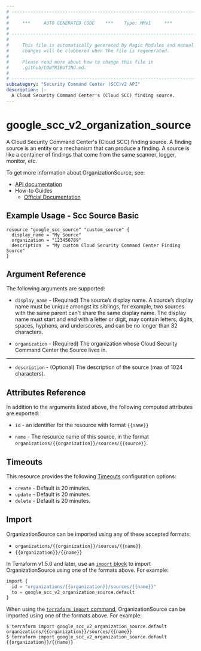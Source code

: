 ```yaml
---
# ----------------------------------------------------------------------------
#
#     ***     AUTO GENERATED CODE    ***    Type: MMv1     ***
#
# ----------------------------------------------------------------------------
#
#     This file is automatically generated by Magic Modules and manual
#     changes will be clobbered when the file is regenerated.
#
#     Please read more about how to change this file in
#     .github/CONTRIBUTING.md.
#
# ----------------------------------------------------------------------------
subcategory: "Security Command Center (SCC)v2 API"
description: |-
  A Cloud Security Command Center's (Cloud SCC) finding source.
---
```


# google_scc_v2_organization_source

A Cloud Security Command Center's (Cloud SCC) finding source. A finding
source is an entity or a mechanism that can produce a finding. A source is
like a container of findings that come from the same scanner, logger,
monitor, etc.


To get more information about OrganizationSource, see:

* [API documentation](https://cloud.google.com/security-command-center/docs/reference/rest/v2/organizations.sources)
* How-to Guides
    * [Official Documentation](https://cloud.google.com/security-command-center/docs)

## Example Usage - Scc Source Basic


```hcl
resource "google_scc_source" "custom_source" {
  display_name = "My Source"
  organization = "123456789"
  description  = "My custom Cloud Security Command Center Finding Source"
}
```

## Argument Reference

The following arguments are supported:


* `display_name` -
  (Required)
  The source’s display name. A source’s display name must be unique
  amongst its siblings, for example, two sources with the same parent
  can't share the same display name. The display name must start and end
  with a letter or digit, may contain letters, digits, spaces, hyphens,
  and underscores, and can be no longer than 32 characters.

* `organization` -
  (Required)
  The organization whose Cloud Security Command Center the Source
  lives in.


- - -


* `description` -
  (Optional)
  The description of the source (max of 1024 characters).



## Attributes Reference

In addition to the arguments listed above, the following computed attributes are exported:

* `id` - an identifier for the resource with format `{{name}}`

* `name` -
  The resource name of this source, in the format
  `organizations/{{organization}}/sources/{{source}}`.


## Timeouts

This resource provides the following
[Timeouts](https://developer.hashicorp.com/terraform/plugin/sdkv2/resources/retries-and-customizable-timeouts) configuration options:

- `create` - Default is 20 minutes.
- `update` - Default is 20 minutes.
- `delete` - Default is 20 minutes.

## Import


OrganizationSource can be imported using any of these accepted formats:

* `organizations/{{organization}}/sources/{{name}}`
* `{{organization}}/{{name}}`


In Terraform v1.5.0 and later, use an [`import` block](https://developer.hashicorp.com/terraform/language/import) to import OrganizationSource using one of the formats above. For example:

```tf
import {
  id = "organizations/{{organization}}/sources/{{name}}"
  to = google_scc_v2_organization_source.default
}
```

When using the [`terraform import` command](https://developer.hashicorp.com/terraform/cli/commands/import), OrganizationSource can be imported using one of the formats above. For example:

```
$ terraform import google_scc_v2_organization_source.default organizations/{{organization}}/sources/{{name}}
$ terraform import google_scc_v2_organization_source.default {{organization}}/{{name}}
```
